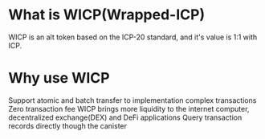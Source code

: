 
# What is WICP(Wrapped-ICP)
WICP is an alt token based on the ICP-20 standard, and it's value is 1:1 with ICP.

# Why use WICP
Support atomic and batch transfer to implementation complex transactions
Zero transaction fee
WICP brings more liquidity to the internet computer, decentralized exchange(DEX) and DeFi applications
Query transaction records directly though the canister

